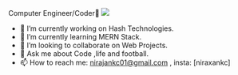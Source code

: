 Computer Engineer/Coder👋
<img src = "https://www.solivatech.com/assets/uploads/media-uploader/mern-stack-development1622729001.png"/> 
- 🔭 I’m currently working on Hash Technologies.
- 🌱 I’m currently learning MERN Stack.
- 👯 I’m looking to collaborate on Web Projects.
- 💬 Ask me about Code ,life and football.
- 📫 How to reach me: nirajankc01@gmail.com , insta: [niraxankc]
